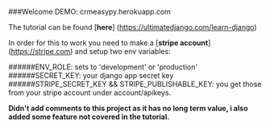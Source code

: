 ###Welcome
DEMO: crmeasypy.herokuapp.com

The tutorial can be found [**here**] (https://ultimatedjango.com/learn-django)

In order for this to work you need to make a [**stripe account**] (https://stripe.com) and setup two env variables:

######ENV_ROLE:
     sets to 'development' or 'production'
######SECRET_KEY:
     your django app secret key
######STRIPE_SECRET_KEY && STRIPE_PUBLISHABLE_KEY:
     you get those from your stripe account under account/apikeys.

**Didn't add comments to this project as it has no long term value, i also added some feature not covered in the tutorial.**
